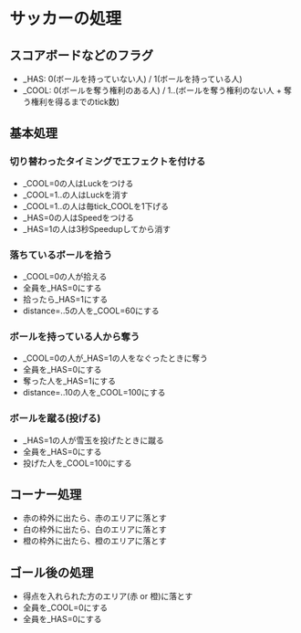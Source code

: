 # サッカーの処理
## スコアボードなどのフラグ
- _HAS: 0(ボールを持っていない人) / 1(ボールを持っている人)
- _COOL: 0(ボールを奪う権利のある人) / 1..(ボールを奪う権利のない人 + 奪う権利を得るまでのtick数)

## 基本処理
### 切り替わったタイミングでエフェクトを付ける
- _COOL=0の人はLuckをつける
- _COOL=1..の人はLuckを消す
- _COOL=1..の人は毎tick_COOLを1下げる
- _HAS=0の人はSpeedをつける
- _HAS=1の人は3秒Speedupしてから消す

### 落ちているボールを拾う
- _COOL=0の人が拾える
- 全員を_HAS=0にする
- 拾ったら_HAS=1にする
- distance=..5の人を_COOL=60にする

### ボールを持っている人から奪う
- _COOL=0の人が_HAS=1の人をなぐったときに奪う
- 全員を_HAS=0にする
- 奪った人を_HAS=1にする
- distance=..10の人を_COOL=100にする

### ボールを蹴る(投げる)
- _HAS=1の人が雪玉を投げたときに蹴る
- 全員を_HAS=0にする
- 投げた人を_COOL=100にする

## コーナー処理
- 赤の枠外に出たら、赤のエリアに落とす
- 白の枠外に出たら、白のエリアに落とす
- 橙の枠外に出たら、橙のエリアに落とす

## ゴール後の処理
- 得点を入れられた方のエリア(赤 or 橙)に落とす
- 全員を_COOL=0にする
- 全員を_HAS=0にする
